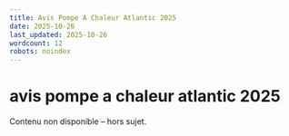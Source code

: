 ```yaml
---
title: Avis Pompe A Chaleur Atlantic 2025
date: 2025-10-26
last_updated: 2025-10-26
wordcount: 12
robots: noindex
---
```


# avis pompe a chaleur atlantic 2025

Contenu non disponible – hors sujet.